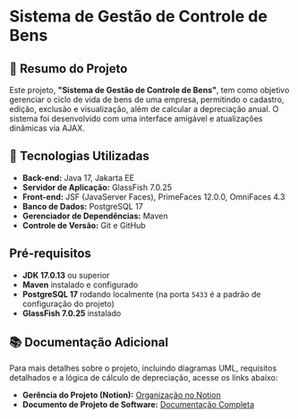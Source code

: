 # Sistema de Gestão de Controle de Bens

## 📝 Resumo do Projeto
Este projeto, **"Sistema de Gestão de Controle de Bens"**, tem como objetivo gerenciar o ciclo de vida de bens de uma empresa, permitindo o cadastro, edição, exclusão e visualização, além de calcular a depreciação anual. O sistema foi desenvolvido com uma interface amigável e atualizações dinâmicas via AJAX.

## 🚀 Tecnologias Utilizadas
- **Back-end:** Java 17, Jakarta EE  
- **Servidor de Aplicação:** GlassFish 7.0.25  
- **Front-end:** JSF (JavaServer Faces), PrimeFaces 12.0.0, OmniFaces 4.3  
- **Banco de Dados:** PostgreSQL 17  
- **Gerenciador de Dependências:** Maven  
- **Controle de Versão:** Git e GitHub  

## Pré-requisitos
* **JDK 17.0.13** ou superior
* **Maven** instalado e configurado
* **PostgreSQL 17** rodando localmente (na porta `5433` é a padrão de configuração do projeto)
* **GlassFish 7.0.25** instalado

## 📚 Documentação Adicional
Para mais detalhes sobre o projeto, incluindo diagramas UML, requisitos detalhados e a lógica de cálculo de depreciação, acesse os links abaixo:

- **Gerência do Projeto (Notion):** [Organização no Notion](https://chatter-thrush-8b0.notion.site/fae1da18e871478fb4a773e01696c976?v=179960041f474f40804b261930177c3c) 
- **Documento de Projeto de Software:** [Documentação Completa](https://docs.google.com/document/d/1qBYit5A2wh77ZJw0JyxapzRW4YwG39rk7C5Q4jIHYCI/edit?tab=t.0)  

